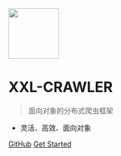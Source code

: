 <img src="https://raw.githubusercontent.com/xuxueli/xxl-job/master/doc/images/xxl-logo.png" width="100" >

# XXL-CRAWLER

> 面向对象的分布式爬虫框架

- 灵活、高效、面向对象


[GitHub](https://github.com/xuxueli/xxl-crawler/)
[Get Started](#《面向对象的分布式爬虫框架XXL-CRAWLER》)